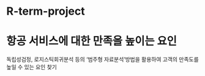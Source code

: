 # R-term-project
# 항공 서비스에 대한 만족을 높이는 요인
독립성검정, 로지스틱회귀분석 등의 ‘범주형 자료분석’방법을 활용하여 고객의 만족도를 높일 수 있는 요인 찾기
